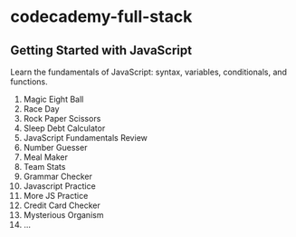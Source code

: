 # codecademy-full-stack

## Getting Started with JavaScript

Learn the fundamentals of JavaScript: syntax, variables, conditionals, and functions.

01. Magic Eight Ball
02. Race Day
03. Rock Paper Scissors
04. Sleep Debt Calculator
05. JavaScript Fundamentals Review
06. Number Guesser
07. Meal Maker
08. Team Stats
09. Grammar Checker
10. Javascript Practice
11. More JS Practice
12. Credit Card Checker
13. Mysterious Organism
14. ...
